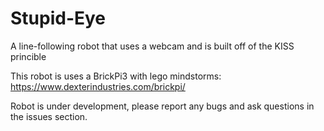 # Stupid-Eye
A line-following robot that uses a webcam and is built off of the KISS princible

This robot is uses a BrickPi3 with lego mindstorms: https://www.dexterindustries.com/brickpi/

Robot is under development, please report any bugs and ask questions in the issues section.
